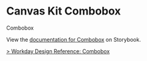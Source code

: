 
# Canvas Kit Combobox

Combobox

View the [documentation for Combobox](https://workday.github.io/canvas-kit/?path=/docs/combobox-react)
on Storybook.

[> Workday Design Reference: Combobox](https://design.workday.com/components/)
